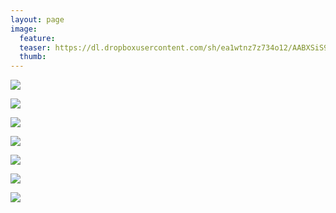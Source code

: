 ```yaml
---
layout: page
image:
  feature:
  teaser: https://dl.dropboxusercontent.com/sh/ea1wtnz7z734o12/AABXSiS9WISFupHIIvm5os4wa/luontokuvat/kev%C3%A4t/DS14722-245px.jpg
  thumb:
---
```


[![](https://dl.dropboxusercontent.com/sh/ea1wtnz7z734o12/AACZOcPuiPmry4NE8VbzKulxa/luontokuvat/kev%C3%A4t/DS14690-800px.jpg)](https://dl.dropboxusercontent.com/sh/ea1wtnz7z734o12/AADAf4SWezfgTH2wMks5Nzisa/luontokuvat/kev%C3%A4t/DS14690.jpg)

[![](https://dl.dropboxusercontent.com/sh/ea1wtnz7z734o12/AACODlC15YG33WNf5Q7BqlSna/luontokuvat/kev%C3%A4t/DS14694-800px.jpg)](https://dl.dropboxusercontent.com/sh/ea1wtnz7z734o12/AAAeOaxlTiwbhxS43ONnBNcDa/luontokuvat/kev%C3%A4t/DS14694.jpg)

[![](https://dl.dropboxusercontent.com/sh/ea1wtnz7z734o12/AAB1PpTC1y1meXY6cIrVDIYLa/luontokuvat/kev%C3%A4t/DS14722-800px.jpg)](https://dl.dropboxusercontent.com/sh/ea1wtnz7z734o12/AAB-WukU7VvnbHG6PabvtxIia/luontokuvat/kev%C3%A4t/DS14722.jpg)

[![](https://dl.dropboxusercontent.com/sh/ea1wtnz7z734o12/AABV4TD4gSsTgYYcgPp35ab6a/luontokuvat/kev%C3%A4t/DS14748-800px.jpg)](https://dl.dropboxusercontent.com/sh/ea1wtnz7z734o12/AAA6plOk7hunOyh5KHTbMYdPa/luontokuvat/kev%C3%A4t/DS14748.jpg)

[![](https://dl.dropboxusercontent.com/sh/ea1wtnz7z734o12/AAAwKFRsB2uy-c8CKVbXKrfUa/luontokuvat/kev%C3%A4t/DS14767-800px.jpg)](https://dl.dropboxusercontent.com/sh/ea1wtnz7z734o12/AACvVCKWjK_rjZhDV98wkV9Za/luontokuvat/kev%C3%A4t/DS14767.jpg)

[![](https://dl.dropboxusercontent.com/sh/ea1wtnz7z734o12/AAADGSOiG-AOlZwbcCMt6Pnta/luontokuvat/kev%C3%A4t/DS14768-800px.jpg)](https://dl.dropboxusercontent.com/sh/ea1wtnz7z734o12/AAAnUaq8UUsZM_FqN8MLjT-Ta/luontokuvat/kev%C3%A4t/DS14768.jpg)

[![](https://dl.dropboxusercontent.com/sh/ea1wtnz7z734o12/AAD5PINsk9dyUB02tYZhwYtCa/luontokuvat/kev%C3%A4t/DS14807-800px.jpg)](https://dl.dropboxusercontent.com/sh/ea1wtnz7z734o12/AAAPgPjn8eqK-mmsecwnpYgsa/luontokuvat/kev%C3%A4t/DS14807.jpg)
